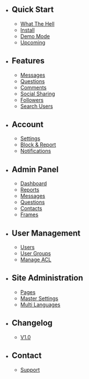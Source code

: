 - ## Quick Start
    - [What The Hell](/{{route}}/{{version}}/what-the-hell)
    - [Install](/{{route}}/{{version}}/install)
    - [Demo Mode](/{{route}}/{{version}}/demo-mode)
    - [Upcoming](/{{route}}/{{version}}/upcoming)

- ## Features
    - [Messages](/{{route}}/{{version}}/features/messages)
    - [Questions](/{{route}}/{{version}}/features/questions)
    - [Comments](/{{route}}/{{version}}/features/comments)
    - [Social Sharing](/{{route}}/{{version}}/features/social-sharing)
    - [Followers](/{{route}}/{{version}}/features/followers)
    - [Search Users](/{{route}}/{{version}}/features/search-users)

- ## Account
    - [Settings](/{{route}}/{{version}}/settings/settings)
    - [Block & Report](/{{route}}/{{version}}/settings/block-report)
    - [Notifications](/{{route}}/{{version}}/settings/notifications)
    
- ## Admin Panel
    - [Dashboard](/{{route}}/{{version}}/admin/dashboard)
    - [Reports](/{{route}}/{{version}}/admin/reports)
    - [Messages](/{{route}}/{{version}}/admin/messages)
    - [Questions](/{{route}}/{{version}}/admin/questions)
    - [Contacts](/{{route}}/{{version}}/admin/contacts)
    - [Frames](/{{route}}/{{version}}/admin/frames)
    
- ## User Management
    - [Users](/{{route}}/{{version}}/admin/users)
    - [User Groups](/{{route}}/{{version}}/admin/user-groups)
    - [Manage ACL](/{{route}}/{{version}}/admin/manage-acl)
    
- ## Site Administration
    - [Pages](/{{route}}/{{version}}/admin/pages)
    - [Master Settings](/{{route}}/{{version}}/admin/master-settings)
    - [Multi Languages](/{{route}}/{{version}}/admin/multi-languages)

- ## Changelog
    - [V1.0](/{{route}}/{{version}}/changelog/V1.0)

- ## Contact
    - [Support](/{{route}}/{{version}}/contact/support)